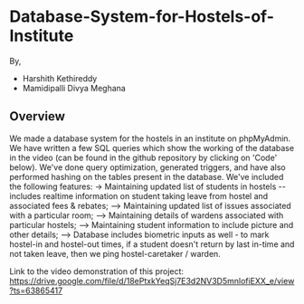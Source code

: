# Database-System-for-Hostels-of-Institute
By,
- Harshith Kethireddy
- Mamidipalli Divya Meghana

## Overview

We made a database system for the hostels in an institute on phpMyAdmin. We have written a few SQL queries which show the working of the database in the video (can be found in the github repository by clicking on 'Code' below). We've done query optimization, generated triggers, and have also performed hashing on the tables present in the database. We've included the following features: -> Maintaining updated list of students in hostels -- includes realtime information on student taking leave from hostel and associated fees & rebates; --> Maintaining updated list of issues associated with a particular room; --> Maintaining details of wardens associated with particular hostels; --> Maintaining student information to include picture and other details; --> Database includes biometric inputs as well - to mark hostel-in and hostel-out times, if a student doesn't return by last in-time and not taken leave, then we ping hostel-caretaker / warden.

Link to the video demonstration of this project: https://drive.google.com/file/d/18ePtxkYeqSj7E3d2NV3D5mnlofiEXX_e/view?ts=63865417
